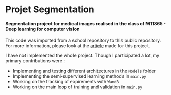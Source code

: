 # Projet Segmentation

#### Segmentation project for medical images realised in the class of MTI865 - Deep learning for computer vision
This code was imported from a school repository to this public repository. For more information, please look at the [article](Challenge_MTI865_article.pdf) made for this project.

I have not implemented the whole project. Though I participated a lot, my primary contributions were :
- Implementing and testing different architectures in the `Models` folder
- Implementing the semi-supervised learning methods in `main.py`
- Working on the tracking of expirements with `WandB`
- Working on the main loop of training and validation in `main.py`